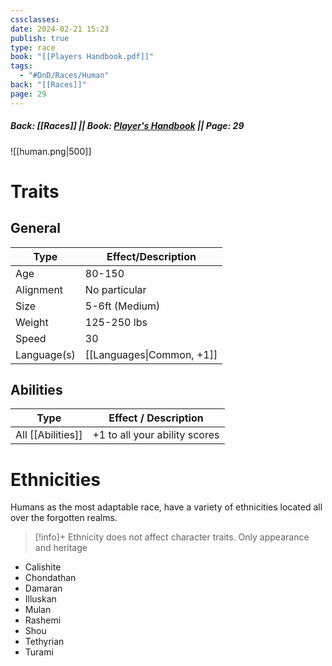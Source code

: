 ```yaml
---
cssclasses: 
date: 2024-02-21 15:23
publish: true
type: race
book: "[[Players Handbook.pdf]]"
tags:
  - "#DnD/Races/Human"
back: "[[Races]]"
page: 29
---
```

##### Back: [[Races]] || Book: [Player's Handbook](https://drive.google.com/drive/folders/1O5bhpYizcIT5xxAoLOuzCRht_PVS7VSG?usp=sharing) || Page: 29

![[human.png|500]]

# Traits
## General

| Type        | Effect/Description        |
| ----------- | ------------------------- |
| Age         | 80-150                    |
| Alignment   | No particular             |
| Size        | 5-6ft (Medium)            |
| Weight      | 125-250 lbs               |
| Speed       | 30                        |
| Language(s) | [[Languages\|Common, +1]] |
## Abilities
| Type              | Effect / Description          |
| ----------------- | ----------------------------- |
| All [[Abilities]] | +1 to all your ability scores |

# Ethnicities
Humans as the most adaptable race, have a variety of ethnicities located all over the forgotten realms.

> [!info]+ Ethnicity does not affect character traits. Only appearance and heritage

- Calishite
- Chondathan
- Damaran
- Illuskan
- Mulan
- Rashemi
- Shou
- Tethyrian
- Turami

